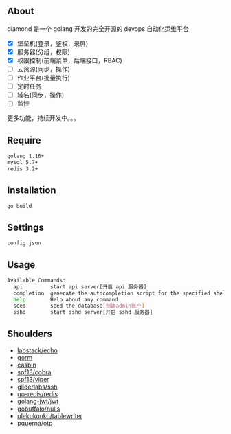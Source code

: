 ## About

diamond 是一个 golang 开发的完全开源的 devops 自动化运维平台

- [x] 堡垒机(登录，鉴权，录屏)
- [x] 服务器(分组，权限)
- [x] 权限控制(前端菜单，后端接口，RBAC)
- [ ] 云资源(同步，操作)
- [ ] 作业平台(批量执行)
- [ ] 定时任务
- [ ] 域名(同步，操作)
- [ ] 监控

更多功能，持续开发中。。。

## Require

```bash
golang 1.16+
mysql 5.7+
redis 3.2+
```

## Installation

```bash
go build
```

## Settings

```bash
config.json
```

## Usage

```bash
Available Commands:
  api         start api server[开启 api 服务器]
  completion  generate the autocompletion script for the specified shell
  help        Help about any command
  seed        seed the database[创建admin账户]
  sshd        start sshd server[开启 sshd 服务器]
```

## Shoulders

- [labstack/echo](https://github.com/labstack/echo)
- [gorm](https://gorm.io)
- [casbin](https://github.com/casbin/casbin)
- [spf13/cobra](https://github.com/spf13/cobra)
- [spf13/viper](https://github.com/spf13/viper)
- [gliderlabs/ssh](https://github.com/gliderlabs/ssh)
- [go-redis/redis](https://github.com/go-redis/redis)
- [golang-jwt/jwt](https://github.com/golang-jwt/jwt)
- [gobuffalo/nulls](https://github.com/gobuffalo/nulls)
- [olekukonko/tablewriter](https://github.com/olekukonko/tablewriter)
- [pquerna/otp](https://github.com/pquerna/otp)
